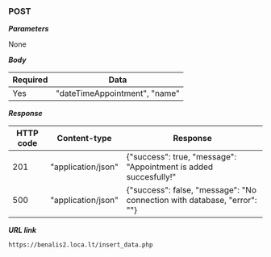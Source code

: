 ### POST

_**Parameters**_

None

_**Body**_

| Required | Data                          | 
|----------|-------------------------------|
| Yes      | "dateTimeAppointment", "name" |

_**Response**_

| HTTP code | Content-type       | Response                                                                 |
|-----------|--------------------|--------------------------------------------------------------------------|
| 201       | "application/json" | {"success": true, "message": "Appointment is added succesfully!"         | 
| 500       | "application/json" | {"success": false, "message": "No connection with database, "error": ""} |

_**URL link**_

```
https://benalis2.loca.lt/insert_data.php
```